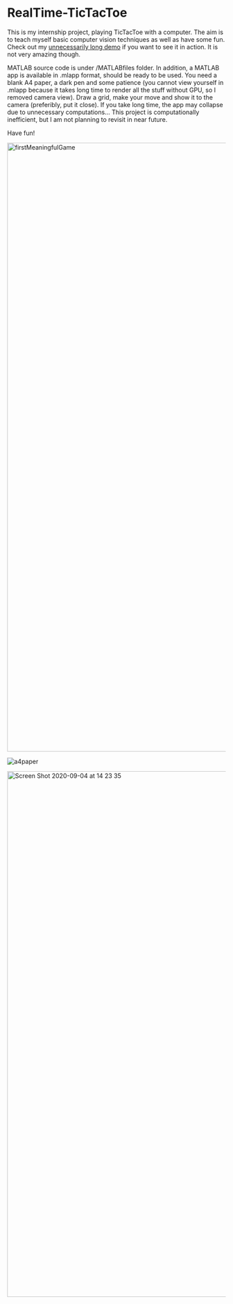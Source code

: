 # RealTime-TicTacToe
This is my internship project, playing TicTacToe with a computer. The aim is to teach myself basic computer vision techniques as well as have some fun. Check out my [unnecessarily long demo](https://www.youtube.com/watch?v=C5urz_VfivM&t=8s) if you want to see it in action. It is not very amazing though.

MATLAB source code is under /MATLABfiles folder. In addition, a MATLAB app is available in .mlapp format, should be ready to be used. You need a blank A4 paper, a dark pen and some patience (you cannot view yourself in .mlapp because it takes long time to render all the stuff without GPU, so I removed camera view). Draw a grid, make your move and show it to the camera (preferibly, put it close). If you take long time, the app may collapse due to unnecessary computations... This project is computationally inefficient, but I am not planning to revisit in near future.

Have fun!

<img width="1400" alt="firstMeaningfulGame" src="https://user-images.githubusercontent.com/77360680/118495473-e21d9b80-b72b-11eb-9641-79c894c0303c.png">

![a4paper](https://user-images.githubusercontent.com/77360680/118495460-dfbb4180-b72b-11eb-9a91-bfcee3dedb5f.png)

<img width="1209" alt="Screen Shot 2020-09-04 at 14 23 35" src="https://user-images.githubusercontent.com/77360680/118495699-1e50fc00-b72c-11eb-8d43-626f9090fb81.png">
